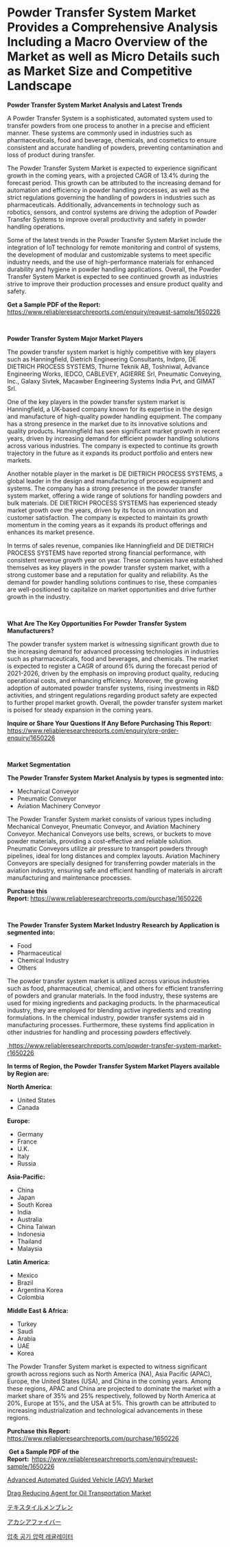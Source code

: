 <p><h1>Powder Transfer System Market Provides a Comprehensive Analysis Including a Macro Overview of the Market as well as Micro Details such as Market Size and Competitive Landscape</h1></p><p><strong>Powder Transfer System Market Analysis and Latest Trends</strong></p>
<p><p>A Powder Transfer System is a sophisticated, automated system used to transfer powders from one process to another in a precise and efficient manner. These systems are commonly used in industries such as pharmaceuticals, food and beverage, chemicals, and cosmetics to ensure consistent and accurate handling of powders, preventing contamination and loss of product during transfer.</p><p>The Powder Transfer System Market is expected to experience significant growth in the coming years, with a projected CAGR of 13.4% during the forecast period. This growth can be attributed to the increasing demand for automation and efficiency in powder handling processes, as well as the strict regulations governing the handling of powders in industries such as pharmaceuticals. Additionally, advancements in technology such as robotics, sensors, and control systems are driving the adoption of Powder Transfer Systems to improve overall productivity and safety in powder handling operations.</p><p>Some of the latest trends in the Powder Transfer System Market include the integration of IoT technology for remote monitoring and control of systems, the development of modular and customizable systems to meet specific industry needs, and the use of high-performance materials for enhanced durability and hygiene in powder handling applications. Overall, the Powder Transfer System Market is expected to see continued growth as industries strive to improve their production processes and ensure product quality and safety.</p></p>
<p><strong>Get a Sample PDF of the Report:&nbsp;</strong> <a href="https://www.reliableresearchreports.com/enquiry/request-sample/1650226">https://www.reliableresearchreports.com/enquiry/request-sample/1650226</a></p>
<p>&nbsp;</p>
<p><strong>Powder Transfer System Major Market Players</strong></p>
<p><p>The powder transfer system market is highly competitive with key players such as Hanningfield, Dietrich Engineering Consultants, Indpro, DE DIETRICH PROCESS SYSTEMS, Thurne Teknik AB, Toshniwal, Advance Engineering Works, IEDCO, CABLEVEY, AGIERRE Srl, Pneumatic Conveying, Inc., Galaxy Sivtek, Macawber Engineering Systems India Pvt, and GIMAT Srl.</p><p>One of the key players in the powder transfer system market is Hanningfield, a UK-based company known for its expertise in the design and manufacture of high-quality powder handling equipment. The company has a strong presence in the market due to its innovative solutions and quality products. Hanningfield has seen significant market growth in recent years, driven by increasing demand for efficient powder handling solutions across various industries. The company is expected to continue its growth trajectory in the future as it expands its product portfolio and enters new markets.</p><p>Another notable player in the market is DE DIETRICH PROCESS SYSTEMS, a global leader in the design and manufacturing of process equipment and systems. The company has a strong presence in the powder transfer system market, offering a wide range of solutions for handling powders and bulk materials. DE DIETRICH PROCESS SYSTEMS has experienced steady market growth over the years, driven by its focus on innovation and customer satisfaction. The company is expected to maintain its growth momentum in the coming years as it expands its product offerings and enhances its market presence.</p><p>In terms of sales revenue, companies like Hanningfield and DE DIETRICH PROCESS SYSTEMS have reported strong financial performance, with consistent revenue growth year on year. These companies have established themselves as key players in the powder transfer system market, with a strong customer base and a reputation for quality and reliability. As the demand for powder handling solutions continues to rise, these companies are well-positioned to capitalize on market opportunities and drive further growth in the industry.</p></p>
<p>&nbsp;</p>
<p><strong>What Are The Key Opportunities For Powder Transfer System Manufacturers?</strong></p>
<p><p>The powder transfer system market is witnessing significant growth due to the increasing demand for advanced processing technologies in industries such as pharmaceuticals, food and beverages, and chemicals. The market is expected to register a CAGR of around 6% during the forecast period of 2021-2026, driven by the emphasis on improving product quality, reducing operational costs, and enhancing efficiency. Moreover, the growing adoption of automated powder transfer systems, rising investments in R&D activities, and stringent regulations regarding product safety are expected to further propel market growth. Overall, the powder transfer system market is poised for steady expansion in the coming years.</p></p>
<p><strong>Inquire or Share Your Questions If Any Before Purchasing This Report:</strong> <a href="https://www.reliableresearchreports.com/enquiry/pre-order-enquiry/1650226">https://www.reliableresearchreports.com/enquiry/pre-order-enquiry/1650226</a></p>
<p>&nbsp;</p>
<p><strong>Market Segmentation</strong></p>
<p><strong>The Powder Transfer System Market Analysis by types is segmented into:</strong></p>
<p><ul><li>Mechanical Conveyor</li><li>Pneumatic Conveyor</li><li>Aviation Machinery Conveyor</li></ul></p>
<p><p>The Powder Transfer System market consists of various types including Mechanical Conveyor, Pneumatic Conveyor, and Aviation Machinery Conveyor. Mechanical Conveyors use belts, screws, or buckets to move powder materials, providing a cost-effective and reliable solution. Pneumatic Conveyors utilize air pressure to transport powders through pipelines, ideal for long distances and complex layouts. Aviation Machinery Conveyors are specially designed for transferring powder materials in the aviation industry, ensuring safe and efficient handling of materials in aircraft manufacturing and maintenance processes.</p></p>
<p><strong>Purchase this Report:&nbsp;</strong><a href="https://www.reliableresearchreports.com/purchase/1650226">https://www.reliableresearchreports.com/purchase/1650226</a></p>
<p>&nbsp;</p>
<p><strong>The Powder Transfer System Market Industry Research by Application is segmented into:</strong></p>
<p><ul><li>Food</li><li>Pharmaceutical</li><li>Chemical Industry</li><li>Others</li></ul></p>
<p><p>The powder transfer system market is utilized across various industries such as food, pharmaceutical, chemical, and others for efficient transferring of powders and granular materials. In the food industry, these systems are used for mixing ingredients and packaging products. In the pharmaceutical industry, they are employed for blending active ingredients and creating formulations. In the chemical industry, powder transfer systems aid in manufacturing processes. Furthermore, these systems find application in other industries for handling and processing powders effectively.</p></p>
<p><a href="https://www.reliableresearchreports.com/powder-transfer-system-market-r1650226">&nbsp;https://www.reliableresearchreports.com/powder-transfer-system-market-r1650226</a></p>
<p><strong>In terms of Region, the Powder Transfer System Market Players available by Region are:</strong></p>
<p>
    <p> <strong> North America: </strong>
        <ul>
            <li>United States</li>
            <li>Canada</li>
        </ul>
        </p> 
    <p> <strong> Europe: </strong>
        <ul>
            <li>Germany</li>
            <li>France</li>
            <li>U.K.</li>
            <li>Italy</li>
            <li>Russia</li>
        </ul>
        </p> 
    <p> <strong> Asia-Pacific: </strong>
        <ul>
            <li>China</li>
            <li>Japan</li>
            <li>South Korea</li>
            <li>India</li>
            <li>Australia</li>
            <li>China Taiwan</li>
            <li>Indonesia</li>
            <li>Thailand</li>
            <li>Malaysia</li>
        </ul>
        </p> 
    <p> <strong> Latin America: </strong>
        <ul>
            <li>Mexico</li>
            <li>Brazil</li>
            <li>Argentina Korea</li>
            <li>Colombia</li>
        </ul>
        </p> 
    <p> <strong> Middle East & Africa: </strong>
        <ul>
            <li>Turkey</li>
            <li>Saudi</li>
            <li>Arabia</li>
            <li>UAE</li>
            <li>Korea</li>
        </ul>
    </p>
    </p>
<p><p>The Powder Transfer System market is expected to witness significant growth across regions such as North America (NA), Asia Pacific (APAC), Europe, the United States (USA), and China in the coming years. Among these regions, APAC and China are projected to dominate the market with a market share of 35% and 25% respectively, followed by North America at 20%, Europe at 15%, and the USA at 5%. This growth can be attributed to increasing industrialization and technological advancements in these regions.</p></p>
<p><strong>Purchase this Report: </strong><a href="https://www.reliableresearchreports.com/purchase/1650226">https://www.reliableresearchreports.com/purchase/1650226</a></p>
<p>&nbsp;<strong>Get a Sample PDF of the Report:&nbsp;&nbsp;</strong><a href="https://www.reliableresearchreports.com/enquiry/request-sample/1650226">https://www.reliableresearchreports.com/enquiry/request-sample/1650226</a></p>
<p><strong></strong></p>
<p><p><a href="https://www.linkedin.com/pulse/advanced-automated-guided-vehicle-agv-market-size-furnishes-rrlge?trackingId=b3J45cy%2Bc2DwptcN%2BBTGQg%3D%3D">Advanced Automated Guided Vehicle (AGV) Market</a></p><p><a href="https://www.linkedin.com/pulse/drag-reducing-agent-oil-transportation-market-size-evaluating-1adye?trackingId=wk3QzT38x8MrY638xAT7Iw%3D%3D">Drag Reducing Agent for Oil Transportation Market</a></p><p><a href="https://medium.com/@russellrodriguez2727/%E7%B9%94%E7%89%A9%E8%86%9C%E5%B8%82%E5%A0%B4%E3%81%AE%E6%83%85%E5%A0%B1-%E5%B8%82%E5%A0%B4%E3%83%88%E3%83%AC%E3%83%B3%E3%83%89-%E6%88%90%E9%95%B7-2024%E5%B9%B4%E3%81%8B%E3%82%892031%E5%B9%B4%E3%81%BE%E3%81%A7%E3%81%AE%E4%BA%88%E6%B8%AC-e9da0d4c4769">テキスタイルメンブレン</a></p><p><a href="https://github.com/lily-u-genius/Market-Research-Report-List-1/blob/main/587038827865.md">アカシアファイバー</a></p><p><a href="https://medium.com/@anvil67678789/%EC%95%95%EC%B6%95-%EA%B3%B5%EA%B8%B0-%EC%95%95%EB%A0%A5-%EC%A1%B0%EC%A0%88%EA%B8%B0-%EC%8B%9C%EC%9E%A5-%EC%9D%B8%EC%82%AC%EC%9D%B4%ED%8A%B8-%EC%8B%9C%EC%9E%A5-%EB%8F%99%ED%96%A5-%EC%84%B1%EC%9E%A5-2024%EB%85%84%EB%B6%80%ED%84%B0-2031%EB%85%84%EA%B9%8C%EC%A7%80-%EC%98%88%EC%B8%A1-8bba3dfdcd73">압축 공기 압력 레귤레이터</a></p></p>